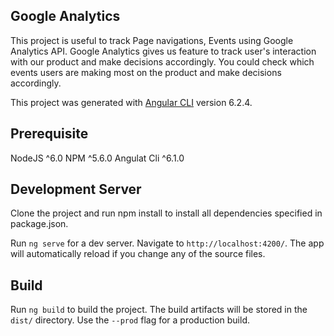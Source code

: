 ## Google Analytics
This project is useful to track Page navigations, Events using Google Analytics API.
Google Analytics gives us feature to track user's interaction with our product and make decisions accordingly.
You could check which events users are making most on the product and make decisions accordingly.

This project was generated with [Angular CLI](https://github.com/angular/angular-cli) version 6.2.4.

## Prerequisite
NodeJS ^6.0
NPM ^5.6.0
Angulat Cli ^6.1.0

## Development Server

Clone the project and run npm install to install all dependencies specified in package.json.

Run `ng serve` for a dev server. Navigate to `http://localhost:4200/`. The app will automatically reload if you change any of the source files.

## Build

Run `ng build` to build the project. The build artifacts will be stored in the `dist/` directory. Use the `--prod` flag for a production build.